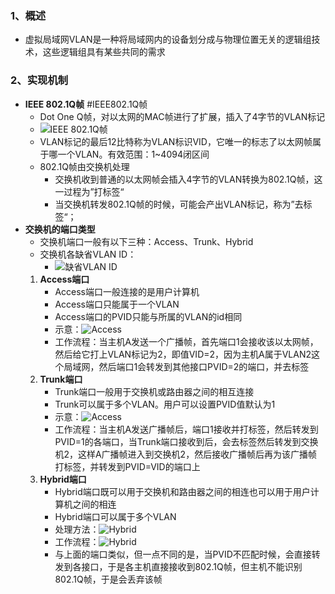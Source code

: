### 1、概述
+ 虚拟局域网VLAN是一种将局域网内的设备划分成与物理位置无关的逻辑组技术，这些逻辑组具有某些共同的需求
### 2、实现机制
+ **IEEE 802.1Q帧** #IEEE802.1Q帧
	+ Dot One Q帧，对以太网的MAC帧进行了扩展，插入了4字节的VLAN标记
	+ ![**IEEE 802.1Q帧**](3.11(1).png)
	+ VLAN标记的最后12比特称为VLAN标识VID，它唯一的标志了以太网帧属于哪一个VLAN。有效范围：1~4094闭区间
	+ 802.1Q帧由交换机处理
		+ 交换机收到普通的以太网帧会插入4字节的VLAN转换为802.1Q帧，这一过程为”打标签“
		+ 当交换机转发802.1Q帧的时候，可能会产出VLAN标记，称为”去标签“；
+ **交换机的端口类型**
	+ 交换机端口一般有以下三种：Access、Trunk、Hybrid
	+ 交换机各缺省VLAN ID：
		+ ![缺省VLAN ID](3.11(2).png)
	1. **Access端口**
		+ Access端口一般连接的是用户计算机
		+ Access端口只能属于一个VLAN
		+ Access端口的PVID只能与所属的VLAN的id相同
		+ 示意：![Access](3.11(3).png)
		+ 工作流程：当主机A发送一个广播帧，首先端口1会接收该以太网帧，然后给它打上VLAN标记为2，即值VID=2，因为主机A属于VLAN2这个局域网，然后端口1会转发到其他接口PVID=2的端口，并去标签
	2. **Trunk端口**
		+ Trunk端口一般用于交换机或路由器之间的相互连接
		+ Trunk可以属于多个VLAN。用户可以设置PVID值默认为1
		+ 示意：![Access](3.11(4).png)
		+ 工作流程：当主机A发送广播帧后，端口1接收并打标签，然后转发到PVID=1的各端口，当Trunk端口接收到后，会去标签然后转发到交换机2，这样A广播帧进入到交换机2，然后接收广播帧后再为该广播帧打标签，并转发到PVID=VID的端口上
	2. **Hybrid端口**
		+ Hybrid端口既可以用于交换机和路由器之间的相连也可以用于用户计算机之间的相连
		+ Hybrid端口可以属于多个VLAN
		+ 处理方法：![Hybrid](3.11(5).png)
		+ 工作流程：![Hybrid](3.11(6).png)
		+ 与上面的端口类似，但一点不同的是，当PVID不匹配时候，会直接转发到各接口，于是各主机直接接收到802.1Q帧，但主机不能识别802.1Q帧，于是会丢弃该帧